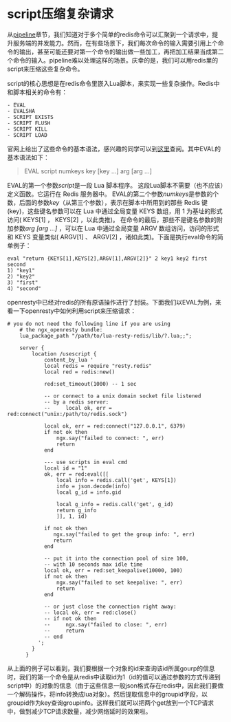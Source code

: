# script压缩复杂请求
从[pipeline](https://github.com/moonbingbing/openresty-best-practices/blob/master/redis/pipeline.md)章节，我们知道对于多个简单的redis命令可以汇聚到一个请求中，提升服务端的并发能力。然而，在有些场景下，我们每次命令的输入需要引用上个命令的输出，甚至可能还要对第一个命令的输出做一些加工，再把加工结果当成第二个命令的输入。pipeline难以处理这样的场景。庆幸的是，我们可以用redis里的script来压缩这些复杂命令。

script的核心思想是在redis命令里嵌入Lua脚本，来实现一些复杂操作。Redis中和脚本相关的命令有：

```
- EVAL
- EVALSHA
- SCRIPT EXISTS
- SCRIPT FLUSH
- SCRIPT KILL
- SCRIPT LOAD
```

官网上给出了这些命令的基本语法，感兴趣的同学可以到[这里](http://redis.io/commands/eval)查阅。其中EVAL的基本语法如下：
>EVAL script numkeys key [key ...] arg [arg ...]

EVAL的第一个参数*script*是一段 Lua 脚本程序。 这段Lua脚本不需要（也不应该）定义函数。它运行在 Redis 服务器中。
EVAL的第二个参数*numkeys*是参数的个数，后面的参数*key*（从第三个参数），表示在脚本中所用到的那些 Redis 键(key)，这些键名参数可以在 Lua 中通过全局变量 KEYS 数组，用 1 为基址的形式访问( KEYS[1] ， KEYS[2] ，以此类推)。
在命令的最后，那些不是键名参数的附加参数*arg [arg ...]* ，可以在 Lua 中通过全局变量 ARGV 数组访问，访问的形式和 KEYS 变量类似( ARGV[1] 、 ARGV[2] ，诸如此类)。下面是执行eval命令的简单例子：

```
eval "return {KEYS[1],KEYS[2],ARGV[1],ARGV[2]}" 2 key1 key2 first second
1) "key1"
2) "key2"
3) "first"
4) "second"
```

openresty中已经对redis的所有原语操作进行了封装。下面我们以EVAL为例，来看一下openresty中如何利用script来压缩请求：

```nginx
# you do not need the following line if you are using
    # the ngx_openresty bundle:
    lua_package_path "/path/to/lua-resty-redis/lib/?.lua;;";

    server {
        location /usescript {
            content_by_lua '
            local redis = require "resty.redis"
            local red = redis:new()

            red:set_timeout(1000) -- 1 sec

            -- or connect to a unix domain socket file listened
            -- by a redis server:
            --     local ok, err = red:connect("unix:/path/to/redis.sock")

            local ok, err = red:connect("127.0.0.1", 6379)
            if not ok then
                ngx.say("failed to connect: ", err)
                return
            end

            --- use scripts in eval cmd
            local id = "1"
            ok, err = red:eval([[
                local info = redis.call('get', KEYS[1])
                info = json.decode(info)
                local g_id = info.gid

                local g_info = redis.call('get', g_id)
                return g_info
                ]], 1, id)

            if not ok then
               ngx.say("failed to get the group info: ", err)
               return
            end

            -- put it into the connection pool of size 100,
            -- with 10 seconds max idle time
            local ok, err = red:set_keepalive(10000, 100)
            if not ok then
                ngx.say("failed to set keepalive: ", err)
                return
            end

            -- or just close the connection right away:
            -- local ok, err = red:close()
            -- if not ok then
            --     ngx.say("failed to close: ", err)
            --     return
            -- end
          ';
        }
      }
```

从上面的例子可以看到，我们要根据一个对象的id来查询该id所属gourp的信息时，我们的第一个命令是从redis中读取id为1（id的值可以通过参数的方式传递到script中）的对象的信息（由于这些信息一般json格式存在redis中，因此我们要做一个解码操作，将info转换成lua对象）。然后提取信息中的groupid字段，以groupid作为key查询groupinfo。这样我们就可以把两个get放到一个TCP请求中，做到减少TCP请求数量，减少网络延时的效果啦。
